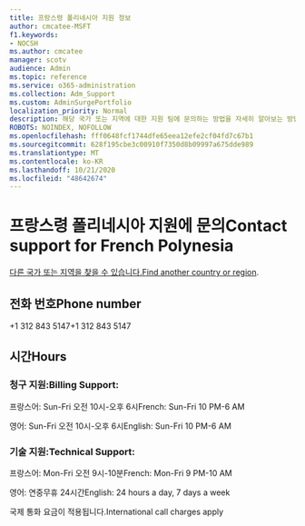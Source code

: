 ```yaml
---
title: 프랑스령 폴리네시아 지원 정보
author: cmcatee-MSFT
f1.keywords:
- NOCSH
ms.author: cmcatee
manager: scotv
audience: Admin
ms.topic: reference
ms.service: o365-administration
ms.collection: Adm_Support
ms.custom: AdminSurgePortfolio
localization_priority: Normal
description: 해당 국가 또는 지역에 대한 지원 팀에 문의하는 방법을 자세히 알아보는 방법을 배워야 합니다.
ROBOTS: NOINDEX, NOFOLLOW
ms.openlocfilehash: fff0648fcf1744dfe65eea12efe2cf04fd7c67b1
ms.sourcegitcommit: 628f195cbe3c00910f7350d8b09997a675dde989
ms.translationtype: MT
ms.contentlocale: ko-KR
ms.lasthandoff: 10/21/2020
ms.locfileid: "48642674"
---
```

# <a name="contact-support-for-french-polynesia"></a><span data-ttu-id="d314a-103">프랑스령 폴리네시아 지원에 문의</span><span class="sxs-lookup"><span data-stu-id="d314a-103">Contact support for French Polynesia</span></span>

<span data-ttu-id="d314a-104">[다른 국가 또는 지역을 찾을 수 있습니다.](../contact-support-for-business-products.md)</span><span class="sxs-lookup"><span data-stu-id="d314a-104">[Find another country or region](../contact-support-for-business-products.md).</span></span>

## <a name="phone-number"></a><span data-ttu-id="d314a-105">전화 번호</span><span class="sxs-lookup"><span data-stu-id="d314a-105">Phone number</span></span>
<span data-ttu-id="d314a-106">+1 312 843 5147</span><span class="sxs-lookup"><span data-stu-id="d314a-106">+1 312 843 5147</span></span>

## <a name="hours"></a><span data-ttu-id="d314a-107">시간</span><span class="sxs-lookup"><span data-stu-id="d314a-107">Hours</span></span>
### <a name="billing-support"></a><span data-ttu-id="d314a-108">청구 지원:</span><span class="sxs-lookup"><span data-stu-id="d314a-108">Billing Support:</span></span>

<span data-ttu-id="d314a-109">프랑스어: Sun-Fri 오전 10시-오후 6시</span><span class="sxs-lookup"><span data-stu-id="d314a-109">French: Sun-Fri 10 PM-6 AM</span></span>

<span data-ttu-id="d314a-110">영어: Sun-Fri 오전 10시-오후 6시</span><span class="sxs-lookup"><span data-stu-id="d314a-110">English: Sun-Fri 10 PM-6 AM</span></span>

### <a name="technical-support"></a><span data-ttu-id="d314a-111">기술 지원:</span><span class="sxs-lookup"><span data-stu-id="d314a-111">Technical Support:</span></span>

<span data-ttu-id="d314a-112">프랑스어: Mon-Fri 오전 9시-10분</span><span class="sxs-lookup"><span data-stu-id="d314a-112">French: Mon-Fri 9 PM-10 AM</span></span>

<span data-ttu-id="d314a-113">영어: 연중무휴 24시간</span><span class="sxs-lookup"><span data-stu-id="d314a-113">English: 24 hours a day, 7 days a week</span></span>

<span data-ttu-id="d314a-114">국제 통화 요금이 적용됩니다.</span><span class="sxs-lookup"><span data-stu-id="d314a-114">International call charges apply</span></span>
